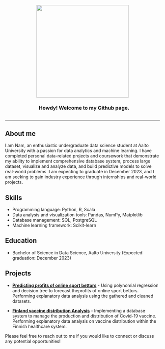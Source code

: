 <div style="text-align: center;">
  <img src='https://media.giphy.com/media/BElb9DVpHezcZufOhl/giphy.gif' width='300px' style='display: inline-block; vertical-align: middle;'>
  <h3 style='display: inline-block; vertical-align: middle; margin-left: 10px;'> Howdy! Welcome to my Github page.</h3>
</div>

 <!-- About section -->

---
## About me

I am Nam, an enthusiastic undergraduate data science student at Aalto University with a passion for data analytics and machine learning. I have completed personal data-related projects and coursework that demonstrate my ability to implement comprehensive database system, process large dataset, visualize and analyze data, and build predictive models to solve real-world problems. I am expecting to graduate in December 2023, and I am seeking to gain industry experience through internships and real-world projects.

## Skills
- Programming language: Python, R, Scala
- Data analysis and visualization tools: Pandas, NumPy, Matplotlib
- Database management: SQL, PostgreSQL
- Machine learning framework: Scikit-learn

## Education
- Bachelor of Science in Data Science, Aalto University (Expected graduation: December 2023)
  
## Projects
- [**Predicting profits of online sport bettors**](https://github.com/NamBui43/Predicting-Profits-Of-Online-Sport-Bettors-) - Using polynomial regression and decision tree to forecast theprofits of online sport bettors. Performing explanatory data analysis using the gathered and cleaned datasets.

- [**Finland vaccine distribution Analysis**](https://github.com/NamBui43/Finland-Vaccine-Distribution-Analysis) - Implementing a database system to manage the production and distribution of Covid-19 vaccine. Performing explanatory data analysis on vaccine distribution within the Finnish healthcare system.  

Please feel free to reach out to me if you would like to connect or discuss any potential opportunities!

